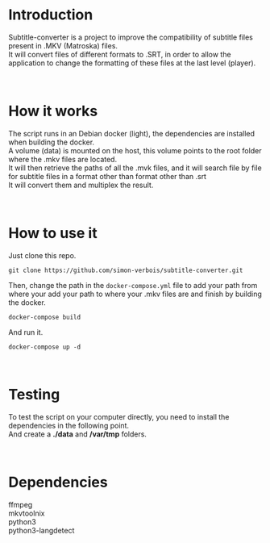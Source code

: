 # Introduction
Subtitle-converter is a project to improve the compatibility of subtitle files present in .MKV (Matroska) files.<br>
It will convert files of different formats to .SRT, in order to allow the application to change the formatting of these files at the last level (player).

<br>

# How it works
The script runs in an Debian docker (light), the dependencies are installed when building the docker.<br>
A volume (data) is mounted on the host, this volume points to the root folder where the .mkv files are located.<br>
It will then retrieve the paths of all the .mvk files, and it will search file by file for subtitle files in a format other than format other than .srt<br>
It will convert them and multiplex the result.

<br>

# How to use it
Just clone this repo.
```
git clone https://github.com/simon-verbois/subtitle-converter.git
```

Then, change the path in the `docker-compose.yml` file to add your path from where your 
add your path to where your .mkv files are and finish by building the 
docker.
```
docker-compose build
```

And run it.
```
docker-compose up -d
```

<br>

# Testing
To test the script on your computer directly, you need to install the dependencies in the following point.<br>
And create a <b>./data</b> and <b>/var/tmp</b> folders.<br>

<br>

# Dependencies
ffmpeg<br>
mkvtoolnix<br>
python3<br>
python3-langdetect
